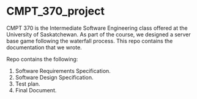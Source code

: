 # CMPT_370_project
CMPT 370 is the Intermediate Software Engineering class offered at the University of Saskatchewan. As part of the course, we designed a server base game following the waterfall process. This repo contains the documentation that we wrote. 

Repo contains the following:
1. Software Requirements Specification.
2. Software Design Specification.
3. Test plan.
4. Final Document. 
